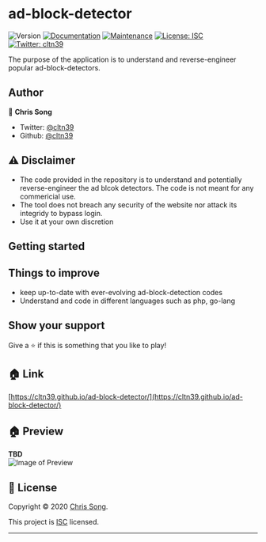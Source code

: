 # ad-block-detector

![Version](https://img.shields.io/badge/version-0.0.1-blue.svg?cacheSeconds=2592000)
[![Documentation](https://img.shields.io/badge/documentation-yes-brightgreen.svg)](https://github.com/cltn39/main-portfolio#readme)
[![Maintenance](https://img.shields.io/badge/Maintained%3F-yes-green.svg)](https://github.com/cltn39/main-portfolio/graphs/commit-activity)
[![License: ISC](https://img.shields.io/badge/License-ISC-yellow.svg)](https://github.com/cltn39/main-portfolio/blob/master/LICENSE)
[![Twitter: cltn39](https://img.shields.io/twitter/follow/cltn39.svg?style=social)](https://twitter.com/cltn39)

The purpose of the application is to understand and reverse-engineer popular ad-block-detectors.

## Author

👤 **Chris Song**

* Twitter: [@cltn39](https://twitter.com/cltn39)
* Github: [@cltn39](https://github.com/cltn39)

## ⚠️ Disclaimer

* The code provided in the repository is to understand and potentially reverse-engineer the ad blcok detectors. The code is not meant for any commericial use. 
* The tool does not breach any security of the website nor attack its integridy to bypass login.
* Use it at your own discretion

## Getting started

## Things to improve

* keep up-to-date with ever-evolving ad-block-detection codes
* Understand and code in different languages such as php, go-lang

## Show your support

Give a ⭐️ if this is something that you like to play!

## 🏠 Link
[https://cltn39.github.io/ad-block-detector/](https://cltn39.github.io/ad-block-detector/)

## 🏠 Preview
**TBD**  
![Image of Preview](/assets/img/preview.PNG)

## 📝 License

Copyright © 2020 [Chris Song](https://github.com/cltn39).

This project is [ISC](https://github.com/cltn39/background-widget/blob/master/LICENSE) licensed.

***
